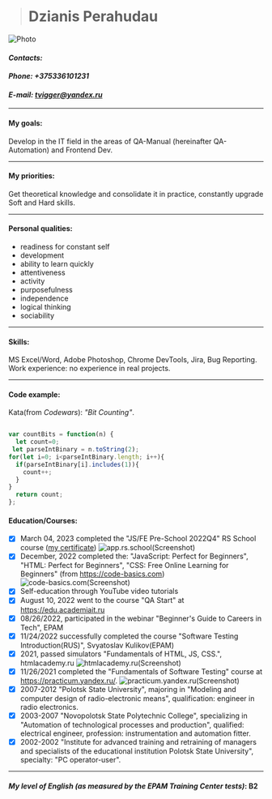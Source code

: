  > # __Dzianis Perahudau__

![Photo](https://i.ibb.co/tJbS2DV/IMG-20220824-085738999999.jpg)

#### ***Contacts:***

#### *Phone: +375336101231*

#### *E-mail: tvigger@yandex.ru*

***

#### __My goals:__
 Develop in the IT field in the areas of QA-Manual (hereinafter QA-Automation) and Frontend Dev. 

***

#### __My priorities:__ 
 Get theoretical knowledge and consolidate it in practice, constantly upgrade Soft and Hard skills.

***

#### __Personal qualities:__

  - readiness for constant self
  - development
  - ability to learn quickly
  - attentiveness
  - activity
  - purposefulness
  - independence
  - logical thinking
  - sociability

***

#### __Skills:__ 

 MS Excel/Word, Adobe Photoshop, Chrome DevTools, Jira, Bug Reporting.
Work experience: no experience in real projects.

***

#### __Code example:__ 

Kata(from *Codewars*): *"Bit Counting"*.

```javascript

var countBits = function(n) {
  let count=0;
 let parseIntBinary = n.toString(2);
for(let i=0; i<parseIntBinary.length; i++){
  if(parseIntBinary[i].includes(1)){
    count++;
  }
}
  return count;
};

```

#### __Education/Courses:__

- [X] March 04, 2023 completed the "JS/FE Pre-School 2022Q4" RS School course ([my certificate](https://app.rs.school/certificate/hcrttvje))
![app.rs.school(Screenshot)](https://i.ibb.co/phsDrRZ/Screenshot-2.png)
- [X] December, 2022 completed the: "JavaScript: Perfect for Beginners", "HTML: Perfect for Beginners", "CSS: Free Online Learning for Beginners" (from https://code-basics.com)
![code-basics.com(Screenshot)](https://i.ibb.co/sVhH6Kn/Screenshot-1.png)
- [X] Self-education through YouTube video tutorials
- [X] August 10, 2022 went to the course "QA Start" at https://edu.academiait.ru
- [X] 08/26/2022, participated in the webinar "Beginner's Guide to Careers in Tech", EPAM
- [X] 11/24/2022 successfully completed the course "Software Testing Introduction(RUS)", Svyatoslav Kulikov(EPAM)
- [X] 2021, passed simulators "Fundamentals of HTML, JS, CSS.", htmlacademy.ru
![htmlacademy.ru(Screenshot)](https://i.ibb.co/rxvMShv/Screenshot-4.png)
- [X] 11/26/2021 completed the "Fundamentals of Software Testing" course at https://practicum.yandex.ru/.
![practicum.yandex.ru(Screenshot)](https://i.ibb.co/sg0zx29/Screenshot-8.png)
- [X] 2007-2012 "Polotsk State University", majoring in "Modeling and computer design of radio-electronic means", qualification: engineer in radio electronics.
- [X] 2003-2007 "Novopolotsk State Polytechnic College", specializing in "Automation of technological processes and production", qualified: electrical engineer, profession: instrumentation and automation fitter.
- [X] 2002-2002 "Institute for advanced training and retraining of managers and specialists of the educational institution Polotsk State University", specialty: "PC operator-user".

***

#### *My __level of English__ (as measured by the EPAM Training Center tests)*: __B2__